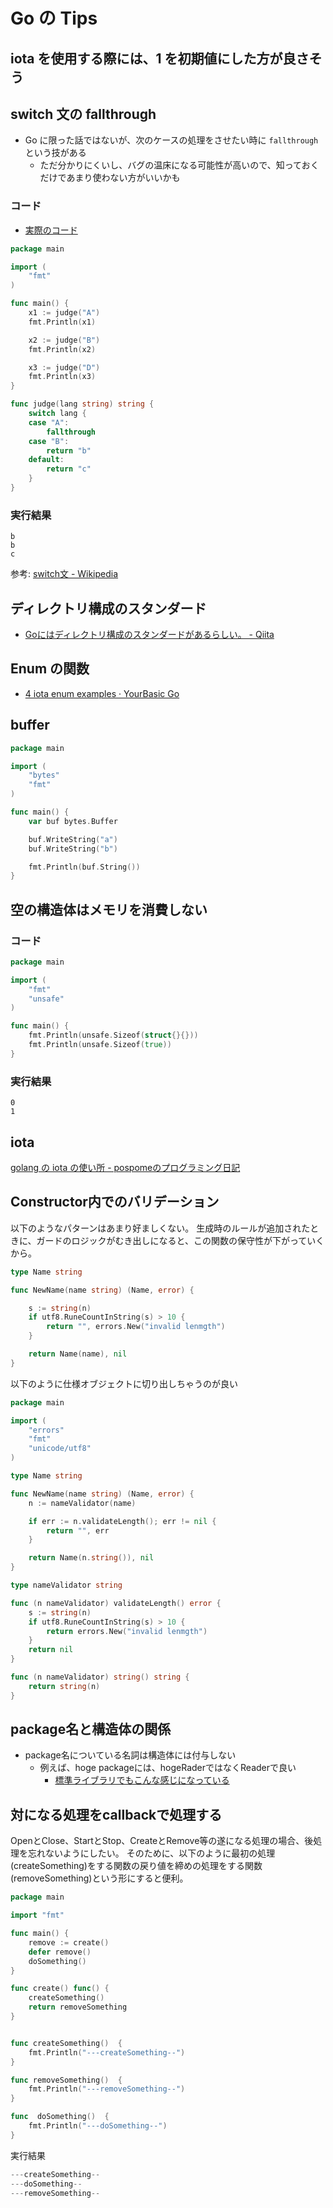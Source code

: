 # Go の Tips

## iota を使用する際には、1 を初期値にした方が良さそう


## switch 文の fallthrough

- Go に限った話ではないが、次のケースの処理をさせたい時に `fallthrough` という技がある
    - ただ分かりにくいし、バグの温床になる可能性が高いので、知っておくだけであまり使わない方がいいかも

### コード

- [実際のコード](https://play.golang.org/p/dYXdytUCIXq)

```go
package main

import (
	"fmt"
)

func main() {
	x1 := judge("A")
	fmt.Println(x1)

	x2 := judge("B")
	fmt.Println(x2)

	x3 := judge("D")
	fmt.Println(x3)
}

func judge(lang string) string {
	switch lang {
	case "A":
		fallthrough
	case "B":
		return "b"
	default:
		return "c"
	}
}
```

### 実行結果

```
b
b
c
```

参考: [switch文 - Wikipedia](https://ja.wikipedia.org/wiki/Switch%E6%96%87#%E3%83%95%E3%82%A9%E3%83%BC%E3%83%AB%E3%82%B9%E3%83%AB%E3%83%BC)

## ディレクトリ構成のスタンダード 

- [Goにはディレクトリ構成のスタンダードがあるらしい。 - Qiita](https://qiita.com/sueken/items/87093e5941bfbc09bea8)

## Enum の関数

- [4 iota enum examples · YourBasic Go](https://yourbasic.org/golang/iota/)

## buffer

```go
package main

import (
	"bytes"
	"fmt"
)

func main() {
	var buf bytes.Buffer

	buf.WriteString("a")
	buf.WriteString("b")

	fmt.Println(buf.String())
}
```

## 空の構造体はメモリを消費しない

### コード

```go
package main

import (
	"fmt"
	"unsafe"
)

func main() {
	fmt.Println(unsafe.Sizeof(struct{}{}))
	fmt.Println(unsafe.Sizeof(true))
}

```

### 実行結果

```
0
1
```

## iota

[golang の iota の使い所 - pospomeのプログラミング日記](https://www.pospome.work/entry/2017/08/20/153604)

## Constructor内でのバリデーション

以下のようなパターンはあまり好ましくない。
生成時のルールが追加されたときに、ガードのロジックがむき出しになると、この関数の保守性が下がっていくから。

```go
type Name string

func NewName(name string) (Name, error) {

	s := string(n)
	if utf8.RuneCountInString(s) > 10 {
		return "", errors.New("invalid lenmgth")
	}

	return Name(name), nil
}

```

以下のように仕様オブジェクトに切り出しちゃうのが良い

```go
package main

import (
	"errors"
	"fmt"
	"unicode/utf8"
)

type Name string

func NewName(name string) (Name, error) {
	n := nameValidator(name)

	if err := n.validateLength(); err != nil {
		return "", err
	}

	return Name(n.string()), nil
}

type nameValidator string

func (n nameValidator) validateLength() error {
	s := string(n)
	if utf8.RuneCountInString(s) > 10 {
		return errors.New("invalid lenmgth")
	}
	return nil
}

func (n nameValidator) string() string {
	return string(n)
}
```

## package名と構造体の関係

- package名についている名詞は構造体には付与しない
    - 例えば、hoge packageには、hogeRaderではなくReaderで良い
        - [標準ライブラリでもこんな感じになっている](https://golang.org/pkg/encoding/csv/#example_Reader)
        
## 対になる処理をcallbackで処理する

OpenとClose、StartとStop、CreateとRemove等の遂になる処理の場合、後処理を忘れないようにしたい。
そのために、以下のように最初の処理(createSomething)をする関数の戻り値を締めの処理をする関数(removeSomething)という形にすると便利。

```go
package main

import "fmt"

func main() {
	remove := create()
	defer remove()
	doSomething()
}

func create() func() {
	createSomething()
	return removeSomething
}


func createSomething()  {
	fmt.Println("---createSomething--")
}

func removeSomething()  {
	fmt.Println("---removeSomething--")
}

func  doSomething()  {
	fmt.Println("---doSomething--")
}
```

実行結果

```go
---createSomething--
---doSomething--
---removeSomething--
```
